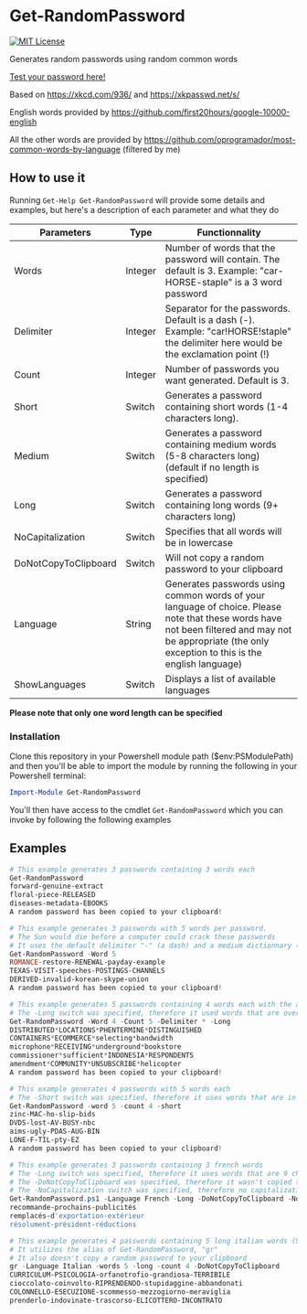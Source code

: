 # Get-RandomPassword
[![MIT License](https://img.shields.io/badge/license-mit-green.svg?style=flat-square)](https://opensource.org/licenses/MIT)

Generates random passwords using random common words

[Test your password here!](https://howsecureismypassword.net/)

Based on https://xkcd.com/936/ and https://xkpasswd.net/s/

English words provided by https://github.com/first20hours/google-10000-english

All the other words are provided by https://github.com/oprogramador/most-common-words-by-language (filtered by me)



## How to use it
Running `Get-Help Get-RandomPassword` will provide some details and examples, but here's a description of each parameter and what they do

Parameters | Type | Functionnality
-----------|------|---------------
Words | Integer | Number of words that the password will contain. The default is 3. Example: "car-HORSE-staple" is a 3 word password
Delimiter | Integer | Separator for the passwords. Default is a dash (-). Example: "car!HORSE!staple" the delimiter here would be the exclamation point (!)
Count | Integer | Number of passwords you want generated. Default is 3.
Short | Switch | Generates a password containing short words (1-4 characters long).
Medium | Switch | Generates a password containing medium words (5-8 characters long) (default if no length is specified)
Long | Switch | Generates a password containing long words (9+ characters long)
NoCapitalization | Switch | Specifies that all words will be in lowercase
DoNotCopyToClipboard | Switch | Will not copy a random password to your clipboard
Language | String | Generates passwords using common words of your language of choice. Please note that these words have not been filtered and may not be appropriate (the only exception to this is the english language)
ShowLanguages | Switch | Displays a list of available languages

**Please note that only one word length can be specified**

### Installation

Clone this repository in your Powershell module path ($env:PSModulePath) and then you'll be able to import the module by running the following in your Powershell terminal:
```powershell
Import-Module Get-RandomPassword
```

You'll then have access to the cmdlet `Get-RandomPassword` which you can invoke by following the following examples



## Examples

```powershell
# This example generates 3 passwords containing 3 words each
Get-RandomPassword
forward-genuine-extract
floral-piece-RELEASED
diseases-metadata-EBOOKS
A random password has been copied to your clipboard!
```

```powershell
# This example generates 3 passwords with 5 words per password.
# The Sun would die before a computer could crack these passwords
# It uses the default delimiter "-" (a dash) and a medium dictionnary (5-8 characters long)
Get-RandomPassword -Word 5
ROMANCE-restore-RENEWAL-payday-example
TEXAS-VISIT-speeches-POSTINGS-CHANNELS
DERIVED-invalid-korean-skype-union
A random password has been copied to your clipboard!
```

```powershell
# This example generates 5 passwords containing 4 words each with the asterisk delimiter
# The -Long switch was specified, therefore it used words that are over 9 characters long
Get-RandomPassword -Word 4 -Count 5 -Delimiter * -Long
DISTRIBUTED*LOCATIONS*PHENTERMINE*DISTINGUISHED
CONTAINERS*ECOMMERCE*selecting*bandwidth
microphone*RECEIVING*underground*bookstore
commissioner*sufficient*INDONESIA*RESPONDENTS
amendment*COMMUNITY*UNSUBSCRIBE*helicopter
A random password has been copied to your clipboard!
```

```powershell
# This example generates 4 passwords with 5 words each
# The -Short switch was specified, therefore it uses words that are in between 1 and 4 characters long
Get-RandomPassword -word 5 -count 4 -short
zinc-MAC-ho-slip-bids
DVDS-lost-AV-BUSY-nbc
aims-ugly-PDAS-AUG-BIN
LONE-F-TIL-pty-EZ
A random password has been copied to your clipboard!
```

```powershell
# This example generates 3 passwords containing 3 french words
# The -Long switch was specified, therefore it uses words that are 9 characters long or higher
# The -DoNotCopyToClipboard was specified, therefore it wasn't copied to the clipboard
# The -NoCapitalization switch was specified, therefore no capitalization was added
Get-RandomPassword.ps1 -Language French -Long -DoNotCopyToClipboard -NoCapitalization   
recommande-prochains-publicités
remplacés-d'exportation-extérieur
résolument-président-réductions
```

```powershell
# This example generates 4 passwords containing 5 long italian words (9+ characters long)
# It utilizes the alias of Get-RandomPassword, "gr"
# It also doesn't copy a random password to your clipboard
gr -Language Italian -words 5 -long -count 4 -DoNotCopyToClipboard
CURRICULUM-PSICOLOGIA-orfanotrofio-grandiosa-TERRIBILE
cioccolato-coinvolto-RIPRENDENDO-stupidaggine-abbandonati
COLONNELLO-ESECUZIONE-scommesso-mezzogiorno-meraviglia
prenderlo-indovinate-trascorso-ELICOTTERO-INCONTRATO
```

